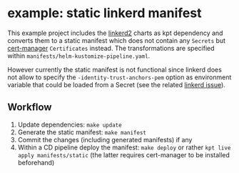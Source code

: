 # example: static linkerd manifest

This example project includes the [linkerd2](https://github.com/linkerd/linkerd2) charts as kpt dependency and converts them to a static manifest which does not contain any `Secrets` but [cert-manager](https://cert-manager.io) `Certificates` instead. The transformations are specified within `manifests/helm-kustomize-pipeline.yaml`.  

However currently the static manifest is not functional since linkerd does not allow to specify the `-identity-trust-anchors-pem` option as environment variable that could be loaded from a Secret (see the related [linkerd issue](https://github.com/linkerd/linkerd2/issues/3843)).

## Workflow

1) Update dependencies: `make update`
2) Generate the static manifest: `make manifest`
3) Commit the changes (including generated manifests) if any
4) Within a CD pipeline deploy the manifest: `make deploy` or rather `kpt live apply manifests/static` (the latter requires cert-manager to be installed beforehand)
